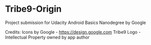 # Tribe9-Origin
Project submission for Udacity Android Basics Nanodegree by Google

Credits:
Icons by Google - https://design.google.com
Tribe9 Logo - Intellectual Property owned by app author

